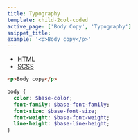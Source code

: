 ```yaml
---
title: Typography
template: child-2col-coded
active_page: ['Body Copy', 'Typography']
snippet_title:
example: '<p>Body copy</p>'
---
```


* [HTML](0)
* [SCSS](1)

```html
<p>Body copy</p>
```
```sass
body {
  color: $base-color;
  font-family: $base-font-family;
  font-size: $base-font-size;
  font-weight: $base-font-weight;
  line-height: $base-line-height;
}
```
